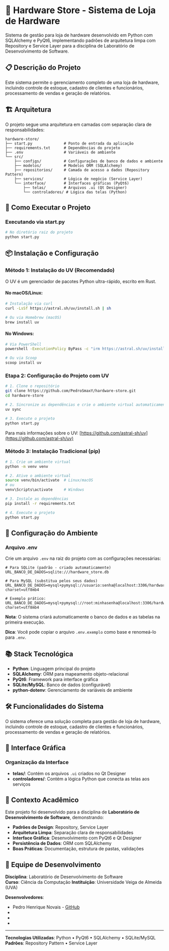 # 🔧 Hardware Store - Sistema de Loja de Hardware

Sistema de gestão para loja de hardware desenvolvido em Python com SQLAlchemy e PyQt6, implementando padrões de arquitetura limpa com Repository e Service Layer para a disciplina de Laboratório de Desenvolvimento de Software.

## 📋 Descrição do Projeto

Este sistema permite o gerenciamento completo de uma loja de hardware, incluindo controle de estoque, cadastro de clientes e funcionários, processamento de vendas e geração de relatórios.

## 🏗️ Arquitetura

O projeto segue uma arquitetura em camadas com separação clara de responsabilidades:

```
hardware-store/
├── start.py              # Ponto de entrada da aplicação
├── requirements.txt      # Dependências do projeto
├── .env                  # Variáveis de ambiente
└── src/
    ├── configs/          # Configurações de banco de dados e ambiente
    ├── modelos/          # Modelos ORM (SQLAlchemy)
    ├── repositorios/     # Camada de acesso a dados (Repository Pattern)
    ├── servicos/         # Lógica de negócio (Service Layer)
    └── interface/        # Interfaces gráficas (PyQt6)
        ├── telas/        # Arquivos .ui (Qt Designer)
        └── controladores/ # Lógica das telas (Python)
```

## 🚀 Como Executar o Projeto

### Executando via start.py

```bash
# No diretório raiz do projeto
python start.py
```

## 📦 Instalação e Configuração

### Método 1: Instalação do UV (Recomendado)

O UV é um gerenciador de pacotes Python ultra-rápido, escrito em Rust.

#### No macOS/Linux:

```bash
# Instalação via curl
curl -LsSf https://astral.sh/uv/install.sh | sh

# Ou via Homebrew (macOS)
brew install uv
```

#### No Windows:

```bash
# Via PowerShell
powershell -ExecutionPolicy ByPass -c "irm https://astral.sh/uv/install.ps1 | iex"

# Ou via Scoop
scoop install uv
```

### Etapa 2: Configuração do Projeto com UV

```bash
# 1. Clone o repositório
git clone https://github.com/PedroSmaxY/hardware-store.git
cd hardware-store

# 2. Sincronize as dependências e crie o ambiente virtual automaticamente
uv sync

# 3. Execute o projeto
python start.py
```

Para mais informações sobre o UV: [https://github.com/astral-sh/uv](https://github.com/astral-sh/uv)

### Método 3: Instalação Tradicional (pip)

```bash
# 1. Crie um ambiente virtual
python -m venv venv

# 2. Ative o ambiente virtual
source venv/bin/activate  # Linux/macOS
# ou
venv\Scripts\activate     # Windows

# 3. Instale as dependências
pip install -r requirements.txt

# 4. Execute o projeto
python start.py
```

## 🔧 Configuração do Ambiente

### Arquivo .env

Crie um arquivo `.env` na raiz do projeto com as configurações necessárias:

```env
# Para SQLite (padrão - criado automaticamente)
URL_BANCO_DE_DADOS=sqlite:///hardware_store.db

# Para MySQL (substitua pelos seus dados)
URL_BANCO_DE_DADOS=mysql+pymysql://usuario:senha@localhost:3306/hardware_store?charset=utf8mb4

# Exemplo prático:
URL_BANCO_DE_DADOS=mysql+pymysql://root:minhasenha@localhost:3306/hardware_store?charset=utf8mb4
```

**Nota**: O sistema criará automaticamente o banco de dados e as tabelas na primeira execução.

**Dica**: Você pode copiar o arquivo `.env.exemplo` como base e renomeá-lo para `.env`.

## 📚 Stack Tecnológica

- **Python**: Linguagem principal do projeto
- **SQLAlchemy**: ORM para mapeamento objeto-relacional
- **PyQt6**: Framework para interface gráfica
- **SQLite/MySQL**: Banco de dados (configurável)
- **python-dotenv**: Gerenciamento de variáveis de ambiente

## 🛠️ Funcionalidades do Sistema

O sistema oferece uma solução completa para gestão de loja de hardware, incluindo controle de estoque, cadastro de clientes e funcionários, processamento de vendas e geração de relatórios.

## 🎨 Interface Gráfica

### Organização da Interface

- **telas/**: Contém os arquivos `.ui` criados no Qt Designer
- **controladores/**: Contém a lógica Python que conecta as telas aos serviços

## 🏫 Contexto Acadêmico

Este projeto foi desenvolvido para a disciplina de **Laboratório de Desenvolvimento de Software**, demonstrando:

- **Padrões de Design**: Repository, Service Layer
- **Arquitetura Limpa**: Separação clara de responsabilidades
- **Interface Gráfica**: Desenvolvimento com PyQt6 e Qt Designer
- **Persistência de Dados**: ORM com SQLAlchemy
- **Boas Práticas**: Documentação, estrutura de pastas, validações

## 👥 Equipe de Desenvolvimento

**Disciplina**: Laboratório de Desenvolvimento de Software  
**Curso**: Ciência da Computação
**Instituição**: Universidade Veiga de Almeida (UVA)

**Desenvolvedores**:

- Pedro Henrique Novais - [GitHub](https://github.com/pedrohnovais)
-
-
-

---

**Tecnologias Utilizadas**: Python • PyQt6 • SQLAlchemy • SQLite/MySQL  
**Padrões**: Repository Pattern • Service Layer
